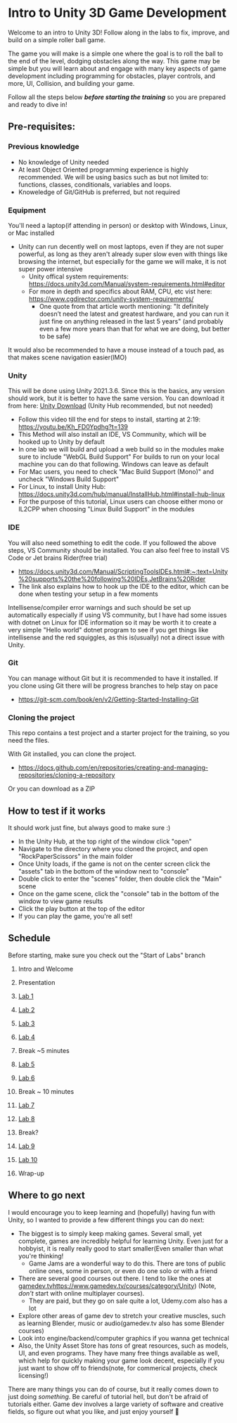 # Intro to Unity 3D Game Development
Welcome to an intro to Unity 3D! Follow along in the labs to fix, improve, and build on a simple roller ball game.

The game you will make is a simple one where the goal is to roll the ball to the end of the level, dodging obstacles along the way. This game may be simple
but you will learn about and engage with many key aspects of game development including programming for obstacles, player controls, and more, UI, Collision, and building your game.

Follow all the steps below _**before starting the training**_ so you are prepared and ready to dive in!

## Pre-requisites:
### Previous knowledge
- No knowledge of Unity needed
- At least Object Oriented programming experience is highly recommended. We will be using basics such as but not limited to: functions, classes, conditionals, variables and loops.
- Knoweledge of Git/GitHub is preferred, but not required
### Equipment
You'll need a laptop(if attending in person) or desktop with Windows, Linux, or Mac installed
- Unity can run decently well on most laptops, even if they are not super powerful, as long as they aren't already super slow even with things like browsing the internet, but especially for the game we will make, it is not super power intensive
  - Unity offical system requirements: https://docs.unity3d.com/Manual/system-requirements.html#editor
  - For more in depth and specifics about RAM, CPU, etc vist here: https://www.cgdirector.com/unity-system-requirements/
    - One quote from that article worth mentioning: "It definitely doesn’t need the latest and greatest hardware, and you can run it just fine on anything released in the last 5 years" (and probably even a few more years than that for what we are doing, but better to be safe)

It would also be recommended to have a mouse instead of a touch pad, as that makes scene navigation easier(IMO)
### Unity
This will be done using Unity 2021.3.6. 
Since this is the basics, any version should work, but it is better to have the same version. You can download it from here: [Unity Download](https://unity.com/releases/editor/archive) (Unity Hub recommended, but not needed)
 - Follow this video till the end for steps to install, starting at 2:19: https://youtu.be/Kh_FD0Ypdhg?t=139
 - This Method will also install an IDE, VS Community, which will be hooked up to Unity by default
 - In one lab we will build and upload a web build so in the modules make sure to include "WebGL Build Support"
For builds to run on your local machine you can do that following. Windows can leave as default
 - For Mac users, you need to check "Mac Build Support (Mono)" and uncheck "Windows Build Support"
 - For Linux, to install Unity Hub: https://docs.unity3d.com/hub/manual/InstallHub.html#install-hub-linux
 - For the purpose of this tutorial, Linux users can choose either mono or IL2CPP when choosing "Linux Build Support" in the modules
### IDE
You will also need something to edit the code. If you followed the above steps, VS Community should be installed. You can also feel free to install VS Code or Jet brains Rider(free trial)
 - https://docs.unity3d.com/Manual/ScriptingToolsIDEs.html#:~:text=Unity%20supports%20the%20following%20IDEs,JetBrains%20Rider
 - The link also explains how to hook up the IDE to the editor, which can be done when testing your setup in a few moments

Intellisense/compiler error warnings and such should be set up automatically especially if using VS community, but I have had some issues with dotnet on Linux for IDE information so it may be worth it to create a very simple "Hello world" dotnet program to see if you get things like intellisense and the red squiggles, as this is(usually) not a direct issue 
with Unity.

### Git
You can manage without Git but it is recommended to have it installed. If you clone using Git there will be progress branches to help stay on pace
 - https://git-scm.com/book/en/v2/Getting-Started-Installing-Git
### Cloning the project
This repo contains a test project and a starter project for the training, so you need the files.

With Git installed, you can clone the project.
 - https://docs.github.com/en/repositories/creating-and-managing-repositories/cloning-a-repository

Or you can download as a ZIP
## How to test if it works
It should work just fine, but always good to make sure :)
- In the Unity Hub, at the top right of the window click "open"
- Navigate to the directory where you cloned the project, and open "RockPaperScissors" in the main folder
- Once Unity loads, if the game is not on the center screen click the "assets" tab in the bottom of the window next to "console"
- Double click to enter the "scenes" folder, then double click the "Main" scene
- Once on the game scene, click the "console" tab in the bottom of the window to view game results
- Click the play button at the top of the editor
- If you can play the game, you're all set!


## Schedule
Before starting, make sure you check out the "Start of Labs" branch

1. Intro and Welcome
 
1. Presentation
   
1. [Lab 1](https://github.com/mbeale0/Unity-Intro-Project/blob/master/labs/lab1.md)

1. [Lab 2](https://github.com/mbeale0/Unity-Intro-Project/blob/master/labs/lab2.md)

1. [Lab 3](https://github.com/mbeale0/Unity-Intro-Project/blob/master/labs/lab3.md)

1. [Lab 4](https://github.com/mbeale0/Unity-Intro-Project/blob/master/labs/lab4.md)

1. Break ~5 minutes

1. [Lab 5](https://github.com/mbeale0/Unity-Intro-Project/blob/master/labs/lab5.md)

1. [Lab 6](https://github.com/mbeale0/Unity-Intro-Project/blob/master/labs/lab6.md)

1. Break ~ 10 minutes

1. [Lab 7](https://github.com/mbeale0/Unity-Intro-Project/blob/master/labs/lab7.md)

1. [Lab 8](https://github.com/mbeale0/Unity-Intro-Project/blob/master/labs/lab8.md)

1. Break?

1. [Lab 9](https://github.com/mbeale0/Unity-Intro-Project/blob/master/labs/lab9.md)

1. [Lab 10](https://github.com/mbeale0/Unity-Intro-Project/blob/master/labs/lab10.md)

1. Wrap-up

## Where to go next
I would encourage you to keep learning and (hopefully) having fun with Unity, so I wanted to provide a few different things you can do next:
  - The biggest is to simply keep making games. Several small, yet complete, games are incredibly helpful for learning Unity. Even just for a hobbyist, it is really really good to start smaller(Even smaller than what you're thinking!
    - Game Jams are a wonderful way to do this. There are tons of public online ones, some in person, or even do one solo or with a friend  
  - There are several good courses out there. I tend to like the ones at [gamedev.tv](https://www.gamedev.tv/courses/category/Unity)https://www.gamedev.tv/courses/category/Unity) (Note, _don't_ start with online multiplayer courses).
       - They are paid, but they go on sale quite a lot, Udemy.com also has a lot
  - Explore other areas of game dev to stretch your creative muscles, such as learning Blender, music or audio(gamedev.tv also has some Blender courses)
  - Look into engine/backend/computer graphics if you wanna get technical
  - Also, the Unity Asset Store has _tons_ of great resources, such as models, UI, and even programs. They have many free things available as well, which help for quickly making your game look decent, especially if you just want to show off to friends(note, for commerical projects, check licensing!)

There are many things you can do of course, but it really comes down to just doing _something_. Be careful of tutorial hell, but don't be afraid of tutorials either. Game dev involves a large variety of software and creative fields, so figure out what you like, and just enjoy yourself 🙂
